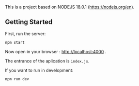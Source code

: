 This is a project based on NODEJS 18.0.1 (https://nodejs.org/en).

## Getting Started

First, run the server:

```bash
npm start
```

Now open in your browser : [http://localhost:4000](http://localhost:4000) .

The entrance of the aplication is `index.js`.


If you want to run in development:

```bash
npm run dev

```